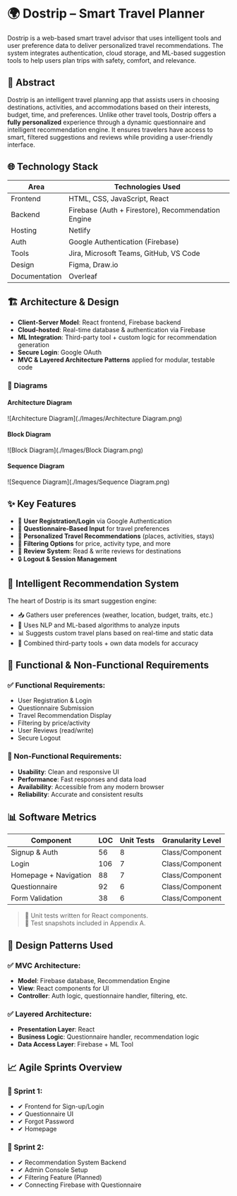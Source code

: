 # 🌍 Dostrip – Smart Travel Planner

Dostrip is a web-based smart travel advisor that uses intelligent tools and user preference data to deliver personalized travel recommendations. The system integrates authentication, cloud storage, and ML-based suggestion tools to help users plan trips with safety, comfort, and relevance.


## 📝 Abstract

Dostrip is an intelligent travel planning app that assists users in choosing destinations, activities, and accommodations based on their interests, budget, time, and preferences. Unlike other travel tools, Dostrip offers a **fully personalized** experience through a dynamic questionnaire and intelligent recommendation engine. It ensures travelers have access to smart, filtered suggestions and reviews while providing a user-friendly interface.

## 🌐 Technology Stack

| Area           | Technologies Used                                   |
|----------------|-----------------------------------------------------|
| Frontend       | HTML, CSS, JavaScript, React                        |
| Backend        | Firebase (Auth + Firestore), Recommendation Engine  |
| Hosting        | Netlify                                             |
| Auth           | Google Authentication (Firebase)                   |
| Tools          | Jira, Microsoft Teams, GitHub, VS Code              |
| Design         | Figma, Draw.io                                      |
| Documentation  | Overleaf                                            |


## 🏗️ Architecture & Design

- **Client-Server Model**: React frontend, Firebase backend
- **Cloud-hosted**: Real-time database & authentication via Firebase
- **ML Integration**: Third-party tool + custom logic for recommendation generation
- **Secure Login**: Google OAuth
- **MVC & Layered Architecture Patterns** applied for modular, testable code

### 📐 Diagrams

#### Architecture Diagram  
![Architecture Diagram](./Images/Architecture Diagram.png)

#### Block Diagram  
![Block Diagram](./Images/Block Diagram.png)

#### Sequence Diagram  
![Sequence Diagram](./Images/Sequence Diagram.png)



## ✨ Key Features

- 🧾 **User Registration/Login** via Google Authentication
- 🧠 **Questionnaire-Based Input** for travel preferences
- 🧳 **Personalized Travel Recommendations** (places, activities, stays)
- 🔎 **Filtering Options** for price, activity type, and more
- 📝 **Review System**: Read & write reviews for destinations
- 🔒 **Logout & Session Management**


## 🧠 Intelligent Recommendation System

The heart of Dostrip is its smart suggestion engine:
- 📥 Gathers user preferences (weather, location, budget, traits, etc.)
- 🤖 Uses NLP and ML-based algorithms to analyze inputs
- 📊 Suggests custom travel plans based on real-time and static data
- 🧩 Combined third-party tools + own data models for accuracy


## 🧪 Functional & Non-Functional Requirements

### ✅ Functional Requirements:
- User Registration & Login
- Questionnaire Submission
- Travel Recommendation Display
- Filtering by price/activity
- User Reviews (read/write)
- Secure Logout

### 🚀 Non-Functional Requirements:
- **Usability**: Clean and responsive UI
- **Performance**: Fast responses and data load
- **Availability**: Accessible from any modern browser
- **Reliability**: Accurate and consistent results


## 📊 Software Metrics

| Component                   | LOC  | Unit Tests | Granularity Level |
|----------------------------|------|------------|-------------------|
| Signup & Auth              | 56   | 8          | Class/Component   |
| Login                      | 106  | 7          | Class/Component   |
| Homepage + Navigation      | 88   | 7          | Class/Component   |
| Questionnaire              | 92   | 6          | Class/Component   |
| Form Validation            | 38   | 6          | Class/Component   |

> 🧪 Unit tests written for React components.  
> 📸 Test snapshots included in Appendix A.


## 🧱 Design Patterns Used

### ✅ MVC Architecture:
- **Model**: Firebase database, Recommendation Engine
- **View**: React components for UI
- **Controller**: Auth logic, questionnaire handler, filtering, etc.

### ✅ Layered Architecture:
- **Presentation Layer**: React
- **Business Logic**: Questionnaire handler, recommendation logic
- **Data Access Layer**: Firebase + ML Tool


## 📈 Agile Sprints Overview

### 🏁 Sprint 1:
- ✔ Frontend for Sign-up/Login
- ✔ Questionnaire UI
- ✔ Forgot Password
- ✔ Homepage

### 🏁 Sprint 2:
- ✔ Recommendation System Backend
- ✔ Admin Console Setup
- ✔ Filtering Feature (Planned)
- ✔ Connecting Firebase with Questionnaire



